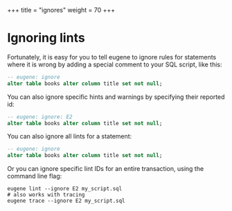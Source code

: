+++
title = "ignores"
weight = 70
+++

# Ignoring lints

Fortunately, it is easy for you to tell eugene to ignore rules for statements where it is wrong
by adding a special comment to your SQL script, like this:

```sql
-- eugene: ignore
alter table books alter column title set not null;
```

You can also ignore specific hints and warnings by specifying their reported id:

```sql
-- eugene: ignore: E2
alter table books alter column title set not null;
```

You can also ignore all lints for a statement:

```sql
-- eugene: ignore
alter table books alter column title set not null;
```

Or you can ignore specific lint IDs for an entire transaction, using the command line flag:

```shell
eugene lint --ignore E2 my_script.sql
# also works with tracing
eugene trace --ignore E2 my_script.sql
```
